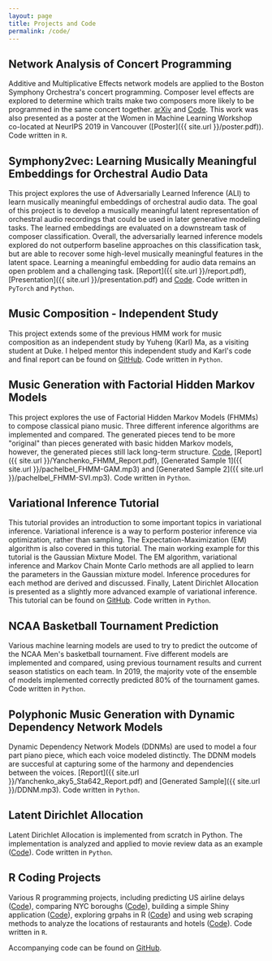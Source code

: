 ```yaml
---
layout: page
title: Projects and Code
permalink: /code/
---
```



## Network Analysis of Concert Programming
Additive and Multiplicative Effects network models are applied to the Boston Symphony Orchestra's concert programming. Composer level effects are explored to determine which traits make two composers more likely to be programmed in the same concert together. [arXiv](https://arxiv.org/abs/2009.07887) and [Code](https://github.com/aky4wn/Network-Programming).  This work was also presented as a poster at the Women in Machine Learning Workshop co-located at NeurIPS 2019 in Vancouver  ([Poster]({{ site.url }}/poster.pdf)). Code written in ``R``.


## Symphony2vec: Learning Musically Meaningful Embeddings for Orchestral Audio Data
This project explores the use of Adversarially Learned Inference (ALI) to learn musically meaningful embeddings of orchestral audio data. The goal of this project is to develop a musically meaningful latent representation of orchestral audio recordings that could be used in later generative modeling tasks. The learned embeddings are evaluated on a downstream task of
composer classification. Overall, the adversarially learned inference models explored do not outperform baseline approaches on this classification task, but are able to recover some high-level musically meaningful features in the latent space. Learning a meaningful embedding for audio data remains an open problem and a challenging task. [Report]({{ site.url }}/report.pdf), [Presentation]({{ site.url }}/presentation.pdf) and [Code](https://github.com/aky4wn/Symphony2vec). Code written in ``PyTorch`` and ``Python``.

## Music Composition - Independent Study
This project extends some of the previous HMM work for music composition as an independent study by Yuheng (Karl) Ma, as a visiting student at Duke.  I helped mentor this independent study and Karl's code and final report can be found on [GitHub](https://github.com/aky4wn/Music_Composition-Independent_Study). Code written in ``Python``.

## Music Generation with Factorial Hidden Markov Models
This project explores the use of Factorial Hidden Markov Models (FHMMs) to compose classical piano music.  Three different inference algorithms are implemented and compared. The generated pieces tend to be more "original" than pieces generated with basic hidden Markov models, however, the generated pieces still lack  long-term structure.  [Code](https://github.com/aky4wn/Sta863_FHMM), [Report]({{ site.url }}/Yanchenko_FHMM_Report.pdf), [Generated Sample 1]({{ site.url }}/pachelbel_FHMM-GAM.mp3) and [Generated Sample 2]({{ site.url }}/pachelbel_FHMM-SVI.mp3). Code written in ``Python``.

## Variational Inference Tutorial
This tutorial provides an introduction to some important topics in variational inference.  Variational inference is a way to perform posterior inference via optimization, rather than sampling.  The Expectation-Maximization (EM) algorithm is also covered in this tutorial.  The main working example for this tutorial is the Gaussian Mixture Model.  The EM algorithm, variational inference and Markov Chain Monte Carlo methods are all applied to learn the parameters in the Gaussian mixture model.  Inference procedures for each method are derived and discussed. Finally, Latent Dirichlet Allocation is presented as a slightly more advanced example of variational inference.  This tutorial can be found on [GitHub](https://github.com/aky4wn/Tutorials/tree/master/Variational_Inference). Code written in ``Python``.

## NCAA Basketball Tournament Prediction
Various machine learning models are used to try to predict the outcome of the NCAA Men's basketball tournament.  Five different models are implemented and compared, using previous tournament results and current season statistics on each team. In 2019, the majority vote of the ensemble of models implemented correctly predicted 80% of the tournament games.  Code written in ``Python``.

## Polyphonic Music Generation with Dynamic Dependency Network Models 
Dynamic Dependency Network Models (DDNMs) are used to model a four part piano piece, which each voice modeled distinctly.  The DDNM models are succesful at capturing some of the harmony and dependencies between the voices. [Report]({{ site.url }}/Yanchenko_aky5_Sta642_Report.pdf) and [Generated Sample]({{ site.url }}/DDNM.mp3). Code written in ``Python``.

## Latent Dirichlet Allocation
Latent Dirichlet Allocation is implemented from scratch in Python. The implementation is analyzed and applied to movie review data as an example ([Code](https://github.com/aky4wn/663FinalProject)). Code written in ``Python``.

## R Coding Projects
Various R programming projects, including predicting US airline delays ([Code](https://github.com/aky4wn/Predictive-Modeling---Airline-Delays)), comparing NYC boroughs ([Code](https://github.com/aky4wn/NYC-Boroughs-Modeling)), building a simple Shiny application ([Code](https://github.com/aky4wn/Shiny-Bayesian-Analysis)), exploring grpahs in R ([Code](https://github.com/aky4wn/Graphs-in-R)) and using web scraping methods to analyze the locations of restaurants and hotels ([Code](https://github.com/aky4wn/Web-Scraping)). Code written in ``R``.


Accompanying code can be found on [GitHub](https://github.com/aky4wn/).
